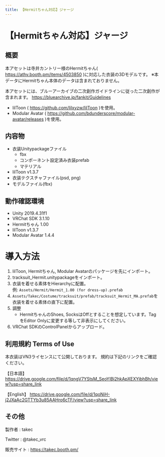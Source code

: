 ```yaml
---
title: 【Hermitちゃん対応】ジャージ
---
```


# 【Hermitちゃん対応】ジャージ

## 概要
本アセットは寺井カントリー様のHermitちゃん( <https://athv.booth.pm/items/4503850> )に対応した衣装の3Dモデルです。
※本データにHermitちゃん本体のデータは含まれておりません。

本アセットには、ブルーアーカイブの二次創作ガイドラインに従った二次創作が含まれます。
<https://bluearchive.jp/fankit/Guidelines>

* lilToon ( <https://github.com/lilxyzw/lilToon> )を使用。
* Modular Avatar ( <https://github.com/bdunderscore/modular-avatar/releases> )を使用。

## 内容物
* 衣装Unitypackageファイル
  * fbx
  * コンポーネント設定済み衣装prefab
  * マテリアル
* lilToon v1.3.7
* 衣装テクスチャファイル(psd, png)
* モデルファイル(fbx)

## 動作確認環境
* Unity 2019.4.31f1
* VRChat SDK 3.1.10
* Hermitちゃん 1.00
* lilToon v1.3.7
* Modular Avatar 1.4.4

# 導入方法
1. lilToon, Hermitちゃん, Modular Avatarのパッケージを先にインポート。
2. tracksuit_Hermit.unitypackageをインポート。
3. 衣装を着せる素体をHierarchyに配置。  
   例: `Assets/Hermit/Hermit_1.00 (for dress-up).prefab`
4. `Assets/Takec/Costume/tracksuit/prefab/tracksuit_Hermit_MA.prefab`を衣装を着せる素体の直下に配置。
5. 調整
   - HermitちゃんのShoes, SocksはOffとすることを想定しています。TagをEditor Onlyに変更する等して非表示にしてください。
6. VRChat SDKのControlPanelからアップロード。

## 利用規約 Terms of Use
本衣装はVN3ライセンスにて公開しております。
規約は下記のリンクをご確認ください。

【日本語】
https://drive.google.com/file/d/1qngV7YStsM_SeoYIBj2hkApXEXYibhBh/view?usp=share_link

【English】
https://drive.google.com/file/d/1qoNiH-j2JXaAc2GTTYb3u85AAHro6cTF/view?usp=share_link

## その他
製作者
: takec

Twitter
: @takec_vrc

販売サイト
: https://takec.booth.pm/